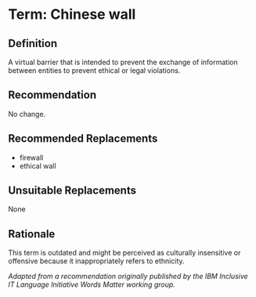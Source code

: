 # Term: Chinese wall

## Definition
A virtual barrier that is intended to prevent the exchange of information between entities to prevent ethical or legal violations.

## Recommendation
No change.

## Recommended Replacements
- firewall
- ethical wall

## Unsuitable Replacements 
None

## Rationale
This term is outdated and might be perceived as culturally insensitive or offensive because it inappropriately refers to ethnicity.

*Adapted from a recommendation originally published by the IBM  Inclusive IT Language Initiative Words Matter working group.*
